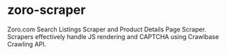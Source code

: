 # zoro-scraper
Zoro.com Search Listings Scraper and Product Details Page Scraper. Scrapers effectively handle JS rendering and CAPTCHA using Crawlbase Crawling API.
